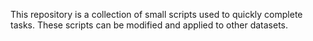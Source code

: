This repository is a collection of small scripts used to quickly complete tasks. These scripts can be modified and applied to other datasets. 
